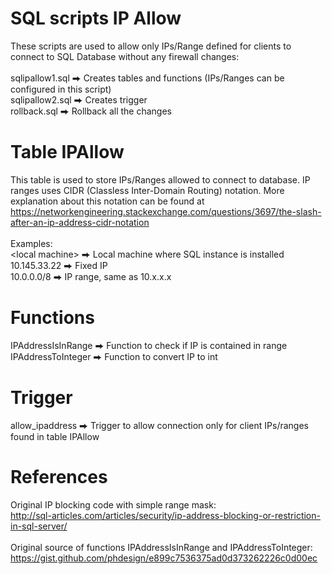 # SQL scripts IP Allow
These scripts are used to allow only IPs/Range defined for clients to connect to SQL Database without any firewall changes:<br>
<br>
sqlipallow1.sql ⮕ Creates tables and functions (IPs/Ranges can be configured in this script)<br>
sqlipallow2.sql ⮕ Creates trigger<br>
rollback.sql ⮕ Rollback all the changes<br>

# Table IPAllow
This table is used to store IPs/Ranges allowed to connect to database. IP ranges uses CIDR (Classless Inter-Domain Routing) notation. More explanation about this notation can be found at https://networkengineering.stackexchange.com/questions/3697/the-slash-after-an-ip-address-cidr-notation<br>
<br>
Examples:<br>
\<local machine\> ⮕ Local machine where SQL instance is installed<br>
10.145.33.22 ⮕ Fixed IP<br>
10.0.0.0/8 ⮕ IP range, same as 10.x.x.x<br>
 
# Functions

IPAddressIsInRange ⮕ Function to check if IP is contained in range<br>
IPAddressToInteger ⮕ Function to convert IP to int

# Trigger

allow_ipaddress ⮕ Trigger to allow connection only for client IPs/ranges found in table IPAllow 

# References

Original IP blocking code with simple range mask:<br>
http://sql-articles.com/articles/security/ip-address-blocking-or-restriction-in-sql-server/<br>
<br>
Original source of functions IPAddressIsInRange and IPAddressToInteger:<br>
https://gist.github.com/phdesign/e899c7536375ad0d373262226c0d00ec<br>
